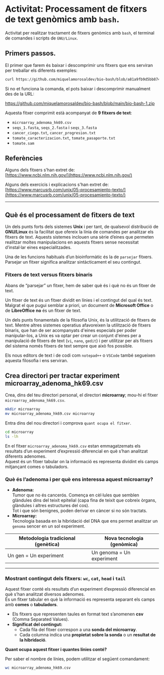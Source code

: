 # Activitat: Processament de fitxers de text genòmics amb `bash`.

Activitat per realitzar tractament de fitxers genòmics amb `bash`, el terminal de comandes i scripts de `GNU/Linux`.

## Primers passos.

El primer que farem és baixar i descomprimir uns fitxers que ens serviran per treballar els diferents exemples:

```sh
curl https://github.com/miquelamorosaldev/bio-bash/blob/a81a9fb9d5bb874cb8a2a573e651f4332506644a/bio-bash-1.zip | tar -xz
```

Si no et funciona la comanda, el pots baixar i descomprimir manualment des de la URL:

<https://github.com/miquelamorosaldev/bio-bash/blob/main/bio-bash-1.zip>

Aquesta fitxer comprimit està acompanyat de **9 fitxers de text**:  

- `microarray_adenoma_hk69.csv`  
- `seqs_1.fasta`, `seqs_2.fasta` i `seqs_3.fasta`  
- `cancer_ciego.txt`, `cancer_progresion.txt`  
- `tomate_caracterizacion.txt`, `tomate_pasaporte.txt`  
- `tomate.sam`  

## Referències

Alguns dels fitxers s’han extret de:  
[https://www.ncbi.nlm.nih.gov/](https://www.ncbi.nlm.nih.gov/)  

Alguns dels exercicis i explicacions s'han extret de:  
[https://www.marcusrb.com/unix/05-procesamiento-texto/](https://www.marcusrb.com/unix/05-procesamiento-texto/)  

---

## Què és el processament de fitxers de text

Un dels punts forts dels sistemes **Unix** i per tant, de qualsevol distribució de **GNU/Linux** és la facilitat que ofereix la línia de comandes per analitzar els fitxers de text. 
Aquests sistemes inclouen una sèrie d’eines que permeten realitzar moltes manipulacions en aquests fitxers sense necessitat d’instal·lar eines especialitzades.  

Una de les funcions habituals d’un bioinformàtic és la de `parsejar` fitxers. Parsejar un fitxer significa analitzar sintàcticament el seu contingut.  

### Fitxers de text versus fitxers binaris

Abans de “parsejar” un fitxer, hem de saber què és i què no és un fitxer de text.  

Un fitxer de text és un fitxer dividit en línies i el contingut del qual és text. Malgrat el que pugui semblar a priori, un document de **Microsoft Office** o de **LibreOffice** **no** és un fitxer de text.  

Un dels punts fonamentals de la filosofia Unix, és la utilització de fitxers de text. Mentre altres sistemes operatius afavoreixen la utilització de fitxers binaris, que han de ser acompanyats d'eines especials per poder manipular-los, a Unix es va optar per crear un conjunt d'eines per a manipulació de fitxers de text (`vi`, `nano`, `gedit`) i per utilitzar per als fitxers del sistema només fitxers de text sempre que això fos possible.

Els nous editors de text i de codi com `notepad++` o `VSCode` també segueixen aquesta filosofia i ens serviran.

## Crea directori per tractar experiment microarray_adenoma_hk69.csv 

Crea, dins del teu directori personal, el directori **microarray**; mou-hi el fitxer `microarray_adenoma_hk69.csv`.  

```bash
mkdir microarray
mv microarray_adenoma_hk69.csv microarray
```

Entra dins del nou directori i comprova `quant ocupa el fitxer`.

```bash
cd microarray
ls -lh
```

En el fitxer `microarray_adenoma_hk69.csv` estan emmagatzemats els resultats d’un experiment d’expressió diferencial en què s’han analitzat diferents adenomes.  
Aquest és un fitxer tabular on la informació es representa dividint els camps mitjançant comes o tabuladors.  

### Què és l’adenoma i per què ens interessa aquest microarray?  
- **Adenoma:**  
  Tumor que no és cancerós. Comença en cèl·lules que semblen glàndules dins del teixit epitelial (capa fina de teixit que cobreix òrgans, glàndules i altres estructures del cos).  
  Tot i que són benignes, poden derivar en càncer si no són tractats.  
- **Microarray:**  
  Tecnologia basada en la hibridació del DNA que ens permet analitzar un `genoma` sencer en un sol experiment.  

| **Metodologia tradicional (genètica)** | **Nova tecnologia (genòmica)** |  
|---------------------------------------|--------------------------------|  
| Un gen = Un experiment                | Un genoma = Un experiment     |

---

### Mostrant contingut dels fitxers: `wc`, `cat`, `head` i `tail`

Aquest fitxer conté els resultats d’un experiment d’expressió diferencial en què s’han analitzat diversos adenomes.  
És un fitxer tabular en què la informació es representa separant els camps amb **comes** o **tabuladors**.  

- Els fitxers que representen taules en format text s’anomenen **csv** (Comma Separated Values).  
- **Significat del contingut:**  
  - Cada fila del fitxer correspon a una **sonda del microarray**.  
  - Cada columna indica una **propietat sobre la sonda** o un **resultat de la hibridació**.  

**Quant ocupa aquest fitxer i quantes línies conté?**

Per saber el nombre de línies, podem utilitzar el següent comandament:  

```bash
wc microarray_adenoma_hk69.csv
```

